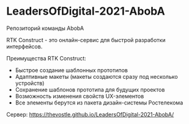 # LeadersOfDigital-2021-AbobA
Репозиторий команды AbobA

RTK Construct - это онлайн-сервис для быстрой разработки интерфейсов. 

Преимущества RTK Construct:
- Быстрое создание шаблонных прототипов
- Адаптивные макеты (макеты создаются сразу под несколько устройств)
- Сохранение шаблонов прототипа для будущих проектов
- Возможность изменения свойств UX-элементов
- Все элементы берутся из пакета дизайн-системы Ростелекома

Сервер: https://thevostle.github.io/LeadersOfDigital-2021-AbobA/
